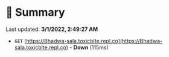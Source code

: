 # 📖 Summary
Last updated: **3/1/2022, 2:49:27 AM**

- `GET` [https://Bhadwa-sala.toxicblte.repl.co](https://Bhadwa-sala.toxicblte.repl.co) - **Down** (115ms)
